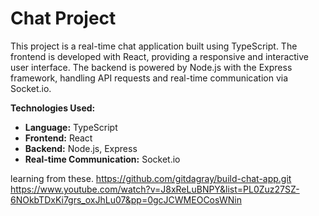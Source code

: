 # Chat Project

This project is a real-time chat application built using TypeScript. The frontend is developed with React, providing a responsive and interactive user interface. The backend is powered by Node.js with the Express framework, handling API requests and real-time communication via Socket.io.

**Technologies Used:**
- **Language:** TypeScript
- **Frontend:** React
- **Backend:** Node.js, Express
- **Real-time Communication:** Socket.io


learning from these.
https://github.com/gitdagray/build-chat-app.git
https://www.youtube.com/watch?v=J8xReLuBNPY&list=PL0Zuz27SZ-6NOkbTDxKi7grs_oxJhLu07&pp=0gcJCWMEOCosWNin